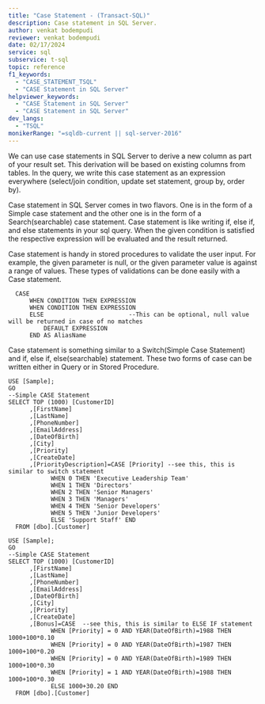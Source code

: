 ```yaml
---
title: "Case Statement - (Transact-SQL)"
description: Case statement in SQL Server.
author: venkat bodempudi
reviewer: venkat bodempudi
date: 02/17/2024
service: sql
subservice: t-sql
topic: reference
f1_keywords:
  - "CASE_STATEMENT_TSQL"
  - "CASE Statement in SQL Server"
helpviewer_keywords:
  - "CASE Statement in SQL Server"
  - "CASE Statement in SQL Server"
dev_langs:
  - "TSQL"
monikerRange: "=sqldb-current || sql-server-2016"
---
```


We can use case statements in SQL Server to derive a new column as part of your result set. This derivation will be based on existing columns from tables. In the query, we write this case statement as an expression everywhere (select/join condition, update set statement, group by, order by).

Case statement in SQL Server comes in two flavors. One is in the form of a Simple case statement and the other one is in the form of a Search(searchable) case statement. Case statement is like writing if, else if, and else statements in your sql query. When the given condition is satisfied the respective expression will be evaluated and the result returned.

Case statement is handy in stored procedures to validate the user input. For example, the given parameter is null, or the given parameter value is against a range of values. These types of validations can be done easily with a Case statement.

```syntaxsql
  CASE
      WHEN CONDITION THEN EXPRESSION
      WHEN CONDITION THEN EXPRESSION
      ELSE                        --This can be optional, null value will be returned in case of no matches
          DEFAULT EXPRESSION
      END AS AliasName
```

Case statement is something similar to a Switch(Simple Case Statement) and if, else if, else(searchable) statement. These two forms of case can be written either in Query or in Stored Procedure.

```syntaxsql
USE [Sample];
GO
--Simple CASE Statement
SELECT TOP (1000) [CustomerID]
      ,[FirstName]
      ,[LastName]
      ,[PhoneNumber]
      ,[EmailAddress]
      ,[DateOfBirth]
      ,[City]
      ,[Priority]
      ,[CreateDate]
	  ,[PriorityDescription]=CASE [Priority] --see this, this is similar to switch statement
			WHEN 0 THEN 'Executive Leadership Team'
			WHEN 1 THEN 'Directors'
			WHEN 2 THEN 'Senior Managers'
			WHEN 3 THEN 'Managers'
			WHEN 4 THEN 'Senior Developers'
			WHEN 5 THEN 'Junior Developers'
			ELSE 'Support Staff' END
  FROM [dbo].[Customer]

USE [Sample];
GO
--Simple CASE Statement
SELECT TOP (1000) [CustomerID]
      ,[FirstName]
      ,[LastName]
      ,[PhoneNumber]
      ,[EmailAddress]
      ,[DateOfBirth]
      ,[City]
      ,[Priority]
      ,[CreateDate]
	  ,[Bonus]=CASE  --see this, this is similar to ELSE IF statement
			WHEN [Priority] = 0 AND YEAR(DateOfBirth)=1988 THEN 1000+100*0.10
			WHEN [Priority] = 0 AND YEAR(DateOfBirth)=1987 THEN 1000+100*0.20
			WHEN [Priority] = 0 AND YEAR(DateOfBirth)=1989 THEN 1000+100*0.30
			WHEN [Priority] = 1 AND YEAR(DateOfBirth)=1988 THEN 1000+100*0.30
			ELSE 1000+30.20 END
  FROM [dbo].[Customer]
```

